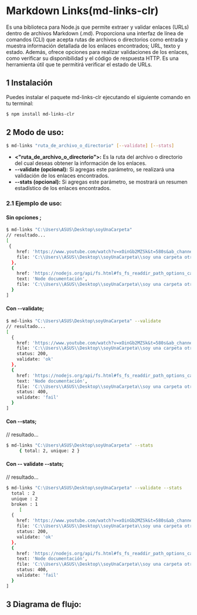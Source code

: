 # Markdown Links(md-links-clr) 

Es una biblioteca para Node.js que permite extraer y validar enlaces (URLs) dentro de archivos Markdown (.md). Proporciona una interfaz de línea de comandos (CLI) que acepta rutas de archivos o directorios como entrada y muestra información detallada de los enlaces encontrados;  URL, texto y estado. Además, ofrece opciones para realizar validaciones de los enlaces, como verificar su disponibilidad y el código de respuesta HTTP. Es una herramienta útil que te permitirá verificar el estado de URLs.


## 1 Instalación 
Puedes instalar el paquete md-links-clr ejecutando el siguiente comando en tu terminal:
```sh
$ npm install md-links-clr
```

## 2 Modo de uso: 
```sh
$ md-links "ruta_de_archivo_o_directorio" [--validate] [--stats]
```
   * **<"ruta_de_archivo_o_directorio">:** Es la ruta del archivo o directorio del cual deseas obtener la información de los enlaces.
   * **--validate (opcional):** Si agregas este parámetro, se realizará una    validación de los enlaces encontrados.
   * **--stats (opcional):** Si agregas este parámetro, se mostrará un resumen estadístico de los enlaces encontrados.
 
### 2.1 Ejemplo de uso:
#### Sin opciones ;
```sh
$ md-links "C:\Users\ASUS\Desktop\soyUnaCarpeta"
// resultado...
[
 {
    href: 'https://www.youtube.com/watch?v=xOinGb2MZSk&t=580s&ab_channel=SoyDaltot',    text: 'Video de Javascript Dalto',
    file: 'C:\\Users\\ASUS\\Desktop\\soyUnaCarpeta\\soy una carpeta otra vez\\carpeta otra vez\\soy otra vez otro md1 - copia.md'
  },
  {
    href: 'https://nodejs.org/api/fs.html#fs_fs_readdir_path_options_callback',     
    text: 'Node documentación',
    file: 'C:\\Users\\ASUS\\Desktop\\soyUnaCarpeta\\soy una carpeta otra vez\\carpeta otra vez\\soy otra vez otro md1 - copia.md'
  }
]
```
#### Con --validate;
```sh
$ md-links "C:\Users\ASUS\Desktop\soyUnaCarpeta" --validate
// resultado...
[
  {
    href: 'https://www.youtube.com/watch?v=xOinGb2MZSk&t=580s&ab_channel=SoyDaltot',    text: 'Video de Javascript Dalto',
    file: 'C:\\Users\\ASUS\\Desktop\\soyUnaCarpeta\\soy una carpeta otra vez\\carpeta otra vez\\soy otra vez otro md1 - copia.md',
    status: 200,
    validate: 'ok'
  },
  {
    href: 'https://nodejs.org/api/fs.html#fs_fs_readdir_path_options_callback',     
    text: 'Node documentación',
    file: 'C:\\Users\\ASUS\\Desktop\\soyUnaCarpeta\\soy una carpeta otra vez\\carpeta otra vez\\soy otra vez otro md1 - copia.md',
    status: 400,
    validate: 'fail'
  }
]
```
#### Con --stats;
// resultado...
```sh
$ md-links "C:\Users\ASUS\Desktop\soyUnaCarpeta" --stats
     { total: 2, unique: 2 }
```

#### Con -- validate --stats;
// resultado...
```sh
$ md-links "C:\Users\ASUS\Desktop\soyUnaCarpeta" --validate --stats
  total : 2
  unique : 2
  broken : 1   
     [
  {
    href: 'https://www.youtube.com/watch?v=xOinGb2MZSk&t=580s&ab_channel=SoyDaltot',    text: 'Video de Javascript Dalto',
    file: 'C:\\Users\\ASUS\\Desktop\\soyUnaCarpeta\\soy una carpeta otra vez\\carpeta otra vez\\soy otra vez otro md1 - copia.md',
    status: 200,
    validate: 'ok'
  },
  {
    href: 'https://nodejs.org/api/fs.html#fs_fs_readdir_path_options_callback',     
    text: 'Node documentación',
    file: 'C:\\Users\\ASUS\\Desktop\\soyUnaCarpeta\\soy una carpeta otra vez\\carpeta otra vez\\soy otra vez otro md1 - copia.md',
    status: 400,
    validate: 'fail'
  }
]
```
## 3 Diagrama de flujo:
